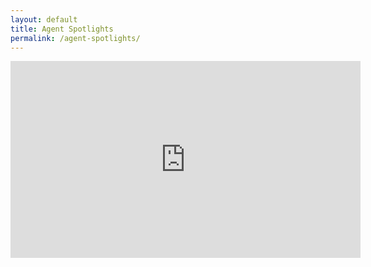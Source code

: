 ```yaml
---
layout: default
title: Agent Spotlights
permalink: /agent-spotlights/
---
```

<iframe width="560" height="315" src="https://www.youtube.com/embed/glvrNrpnMa8" frameborder="0" allow="accelerometer; autoplay; encrypted-media; gyroscope; picture-in-picture" allowfullscreen></iframe>